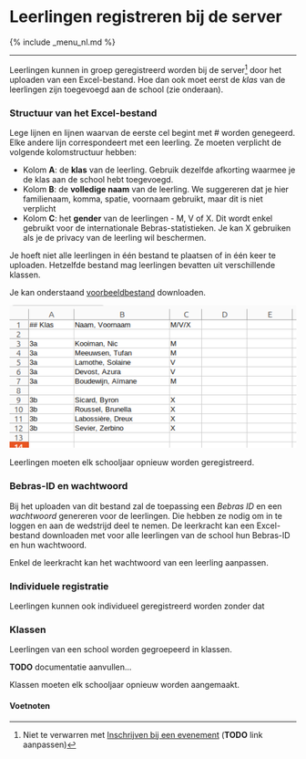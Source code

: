 Leerlingen registreren bij de server
===
{% include _menu_nl.md %}

---
Leerlingen kunnen in groep geregistreerd worden bij de server[^1] door het uploaden van een Excel-bestand. Hoe dan ook moet eerst de *klas* van de
leerlingen zijn toegevoegd aan de school (zie onderaan).

### Structuur van het Excel-bestand

Lege lijnen en lijnen waarvan de eerste cel begint met # worden genegeerd. Elke andere lijn correspondeert
    met een leerling. Ze moeten verplicht de volgende kolomstructuur hebben:

* Kolom **A**: de **klas** van de leerling. Gebruik dezelfde afkorting waarmee je de klas aan de school hebt
    toegevoegd. 
* Kolom **B**: de **volledige naam** van de leerling. We suggereren dat je hier familienaam, komma, spatie, voornaam gebruikt,
  maar dit is niet verplicht
* Kolom **C**: het **gender** van de leerlingen - M, V of X. Dit wordt enkel gebruikt voor
  de internationale Bebras-statistieken. Je kan X gebruiken als je de privacy van de leerling wil beschermen.

Je hoeft niet alle leerlingen in één bestand te plaatsen of in één keer te uploaden. 
Hetzelfde bestand mag leerlingen bevatten uit verschillende klassen.

Je kan onderstaand [voorbeeldbestand](example.xlsx) downloaden.

![](example.png)

Leerlingen moeten elk schooljaar opnieuw worden geregistreerd.

### Bebras-ID en wachtwoord

Bij het uploaden van dit bestand zal de toepassing een *Bebras ID* en een *wachtwoord* genereren
voor de leerlingen. Die hebben ze nodig om in te loggen en aan de wedstrijd deel te nemen. De leerkracht
kan een Excel-bestand downloaden met voor alle leerlingen van de school hun Bebras-ID en hun wachtwoord.

Enkel de leerkracht kan het wachtwoord van een leerling aanpassen.

### Individuele registratie

Leerlingen kunnen ook individueel geregistreerd worden zonder dat 

###  Klassen

Leerlingen van een school worden gegroepeerd in klassen.

**TODO** documentatie aanvullen...


Klassen moeten elk schooljaar opnieuw worden aangemaakt.


#### Voetnoten
[^1]: Niet te verwarren met [Inschrijven bij een evenement](registratie.md) (**TODO** link aanpassen) 